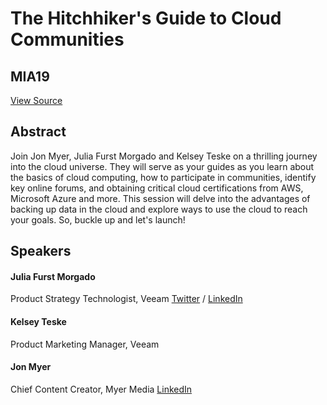 # The Hitchhiker's Guide to Cloud Communities
## MIA19
[View Source](https://connect.veeam.com/flow/veeam/veeamon2023/attendeeportal/page/sessioncatalog/session/1678314163336001bOtk)

## Abstract
Join Jon Myer, Julia Furst Morgado and Kelsey Teske on a thrilling journey into the cloud universe. They will serve as your guides as you learn about the basics of cloud computing, how to participate in communities, identify key online forums, and obtaining critical cloud certifications from AWS, Microsoft Azure and more. This session will delve into the advantages of backing up data in the cloud and explore ways to use the cloud to reach your goals. So, buckle up and let's launch!


## Speakers
#### Julia Furst Morgado
Product Strategy Technologist, Veeam
[Twitter](https://twitter.com/juliafmorgado) / [LinkedIn](https://www.linkedin.com/in/juliafmorgado/)
#### Kelsey Teske
Product Marketing Manager, Veeam
#### Jon Myer
Chief Content Creator, Myer Media
[LinkedIn](https://www.linkedin.com/in/jon-myer/)